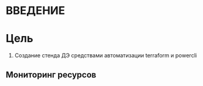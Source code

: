 # ВВЕДЕНИЕ


# Цель
1) Создание стенда ДЭ средствами автоматизации terraform и powercli

## Мониторинг ресурсов

